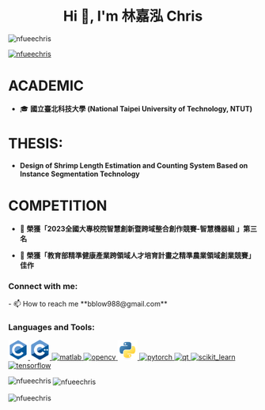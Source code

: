 <h1 align="center">Hi 👋, I'm 林嘉泓 Chris</h1>
<p align="left"> <img src="https://komarev.com/ghpvc/?username=nfueechris&label=Profile%20views&color=0e75b6&style=flat" alt="nfueechris" /> </p>

<p align="left"> <a href="https://github.com/ryo-ma/github-profile-trophy"><img src="https://github-profile-trophy.vercel.app/?username=nfueechris" alt="nfueechris" /></a> </p>

# ACADEMIC
- 🎓 **國立臺北科技大學 (National Taipei University of Technology, NTUT)**
# THESIS:

- **Design of Shrimp Length Estimation and Counting System Based on Instance Segmentation Technology**
# COMPETITION
- 🥉 **榮獲「2023全國大專校院智慧創新暨跨域整合創作競賽-智慧機器組 」第三名**

- 🏅 **榮獲「教育部精準健康產業跨領域人才培育計畫之精準農業領域創業競賽」佳作**



<h3 align="left">Connect with me:</h3>
- 📫 How to reach me **bblow988@gmail.com**
<p align="left">
</p>

<h3 align="left">Languages and Tools:</h3>
<p align="left"> <a href="https://www.cprogramming.com/" target="_blank" rel="noreferrer"> <img src="https://raw.githubusercontent.com/devicons/devicon/master/icons/c/c-original.svg" alt="c" width="40" height="40"/> </a> <a href="https://www.w3schools.com/cpp/" target="_blank" rel="noreferrer"> <img src="https://raw.githubusercontent.com/devicons/devicon/master/icons/cplusplus/cplusplus-original.svg" alt="cplusplus" width="40" height="40"/> </a> <a href="https://www.mathworks.com/" target="_blank" rel="noreferrer"> <img src="https://upload.wikimedia.org/wikipedia/commons/2/21/Matlab_Logo.png" alt="matlab" width="40" height="40"/> </a> <a href="https://opencv.org/" target="_blank" rel="noreferrer"> <img src="https://www.vectorlogo.zone/logos/opencv/opencv-icon.svg" alt="opencv" width="40" height="40"/> </a> <a href="https://www.python.org" target="_blank" rel="noreferrer"> <img src="https://raw.githubusercontent.com/devicons/devicon/master/icons/python/python-original.svg" alt="python" width="40" height="40"/> </a> <a href="https://pytorch.org/" target="_blank" rel="noreferrer"> <img src="https://www.vectorlogo.zone/logos/pytorch/pytorch-icon.svg" alt="pytorch" width="40" height="40"/> </a> <a href="https://www.qt.io/" target="_blank" rel="noreferrer"> <img src="https://upload.wikimedia.org/wikipedia/commons/0/0b/Qt_logo_2016.svg" alt="qt" width="40" height="40"/> </a> <a href="https://scikit-learn.org/" target="_blank" rel="noreferrer"> <img src="https://upload.wikimedia.org/wikipedia/commons/0/05/Scikit_learn_logo_small.svg" alt="scikit_learn" width="40" height="40"/> </a> <a href="https://www.tensorflow.org" target="_blank" rel="noreferrer"> <img src="https://www.vectorlogo.zone/logos/tensorflow/tensorflow-icon.svg" alt="tensorflow" width="40" height="40"/> </a> </p>

<p><img align="left" src="https://github-readme-stats.vercel.app/api/top-langs?username=nfueechris&show_icons=true&locale=en&layout=compact" alt="nfueechris" /></p>

<p>&nbsp;<img align="center" src="https://github-readme-stats.vercel.app/api?username=nfueechris&show_icons=true&locale=en" alt="nfueechris" /></p>

<p><img align="center" src="https://github-readme-streak-stats.herokuapp.com/?user=nfueechris&" alt="nfueechris" /></p>
